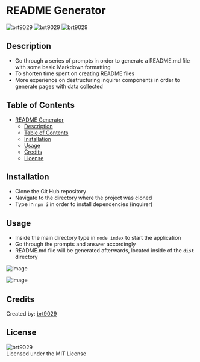 # README Generator
![brt9029](https://img.shields.io/badge/-javascript-yellow)
![brt9029](https://img.shields.io/badge/-node.js-brightgreen)
![brt9029](https://img.shields.io/badge/-inquirer-orange)
## Description
- Go through a series of prompts in order to generate a README.md file with some basic Markdown formatting
- To shorten time spent on creating README files
- More experience on destructuring inquirer components in order to generate pages with data collected


## Table of Contents
- [README Generator](#readme-generator)
  - [Description](#description)
  - [Table of Contents](#table-of-contents)
  - [Installation](#installation)
  - [Usage](#usage)
  - [Credits](#credits)
  - [License](#license)

## Installation
- Clone the Git Hub repository
- Navigate to the directory where the project was cloned
- Type in ```npm i``` in order to install dependencies (inquirer)

## Usage
- Inside the main directory type in ```node index``` to start the application
- Go through the prompts and answer accordingly
- README.md file will be generated afterwards, located inside of the ```dist``` directory

![image](https://user-images.githubusercontent.com/26530136/183268636-3e17e3b9-b172-465c-9eeb-0edffa7b9e40.png)

![image](https://user-images.githubusercontent.com/26530136/183268665-34261679-bcb6-463e-bbda-e4a7aacf3601.png)


## Credits
Created by: [brt9029](wwww.github.com/brt9029 "GitHub Profile Link")

## License
![brt9029](https://img.shields.io/github/license/brt9029/readme-generator)  
Licensed under the MIT License
